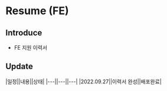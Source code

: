 # Resume (FE)

## Introduce
  + FE 지원 이력서

## Update
|일정||내용||상태|
|---||---||---|
|2022.09.27||이력서 완성||배포완료|
